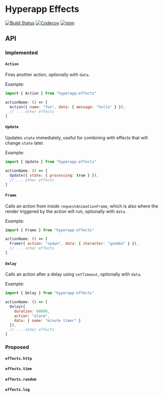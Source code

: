 # Hyperapp Effects

[![Build Status](https://travis-ci.org/okwolf/hyperapp-effects.svg?branch=master)](https://travis-ci.org/okwolf/hyperapp-effects)
[![Codecov](https://img.shields.io/codecov/c/github/okwolf/hyperapp-effects/master.svg)](https://codecov.io/gh/okwolf/hyperapp-effects)
[![npm](https://img.shields.io/npm/v/hyperapp-effects.svg)](https://www.npmjs.org/package/hyperapp-effects)

## API

### Implemented

#### `Action`

Fires another action, optionally with `data`.

Example:

```js
import { Action } from "hyperapp-effects"

actionName: () => [
  Action({ name: "foo", data: { message: "hello" } }),
  // ... other effects
]
```

#### `Update`

Updates `state` immediately, useful for combining with effects that will change `state` later.

Example:

```js
import { Update } from "hyperapp-effects"

actionName: () => [
  Update({ state: { processing: true } }),
  // ... other effects
]
```

#### `Frame`

Calls an action from inside `requestAnimationFrame`, which is also where the render triggered by the action will run, optionally with `data`.

Example:

```js
import { Frame } from "hyperapp-effects"

actionName: () => [
  Frame({ action: "spawn", data: { character: "goomba" } }),
  // ... other effects
]
```

#### `Delay`

Calls an action after a delay using `setTimeout`, optionally with `data`.

Example:

```js
import { Delay } from "hyperapp-effects"

actionName: () => [
  Delay({
    duration: 60000,
    action: "alarm",
    data: { name: "minute timer" }
  }),
  // ... other effects
]
```

### Proposed

#### `effects.http`

#### `effects.time`

#### `effects.random`

#### `effects.log`